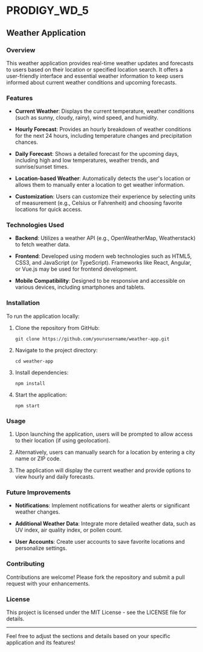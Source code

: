 # PRODIGY_WD_5

## Weather Application

### Overview
This weather application provides real-time weather updates and forecasts to users based on their location or specified location search. It offers a user-friendly interface and essential weather information to keep users informed about current weather conditions and upcoming forecasts.

### Features

- **Current Weather**: Displays the current temperature, weather conditions (such as sunny, cloudy, rainy), wind speed, and humidity.
  
- **Hourly Forecast**: Provides an hourly breakdown of weather conditions for the next 24 hours, including temperature changes and precipitation chances.
  
- **Daily Forecast**: Shows a detailed forecast for the upcoming days, including high and low temperatures, weather trends, and sunrise/sunset times.
  
- **Location-based Weather**: Automatically detects the user's location or allows them to manually enter a location to get weather information.
  
- **Customization**: Users can customize their experience by selecting units of measurement (e.g., Celsius or Fahrenheit) and choosing favorite locations for quick access.

### Technologies Used

- **Backend**: Utilizes a weather API (e.g., OpenWeatherMap, Weatherstack) to fetch weather data.
  
- **Frontend**: Developed using modern web technologies such as HTML5, CSS3, and JavaScript (or TypeScript). Frameworks like React, Angular, or Vue.js may be used for frontend development.
  
- **Mobile Compatibility**: Designed to be responsive and accessible on various devices, including smartphones and tablets.

### Installation

To run the application locally:

1. Clone the repository from GitHub:
   ```
   git clone https://github.com/yourusername/weather-app.git
   ```
   
2. Navigate to the project directory:
   ```
   cd weather-app
   ```

3. Install dependencies:
   ```
   npm install
   ```

4. Start the application:
   ```
   npm start
   ```

### Usage

1. Upon launching the application, users will be prompted to allow access to their location (if using geolocation).
  
2. Alternatively, users can manually search for a location by entering a city name or ZIP code.

3. The application will display the current weather and provide options to view hourly and daily forecasts.

### Future Improvements

- **Notifications**: Implement notifications for weather alerts or significant weather changes.
  
- **Additional Weather Data**: Integrate more detailed weather data, such as UV index, air quality index, or pollen count.
  
- **User Accounts**: Create user accounts to save favorite locations and personalize settings.

### Contributing

Contributions are welcome! Please fork the repository and submit a pull request with your enhancements.

### License

This project is licensed under the MIT License - see the LICENSE file for details.

---

Feel free to adjust the sections and details based on your specific application and its features!
